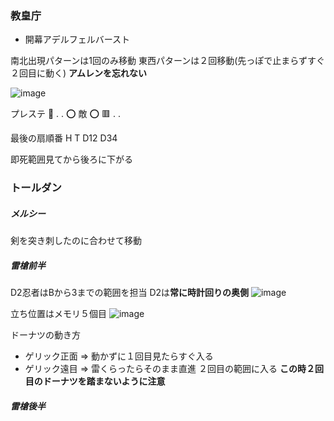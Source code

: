 ### 教皇庁
- 開幕アデルフェルバースト


南北出現パターンは1回のみ移動
東西パターンは２回移動(先っぽで止まらずすぐ２回目に動く)
**アムレンを忘れない**

![image](https://github.com/KoutaKawase/obsidian_backup/assets/37544784/9de0ac26-f7fb-4f01-8840-5c0f31334f94)

プレステ
🔺 .  .
⭕️ 敵 ⭕️
🟥 .  .

最後の扇順番
H T D12 D34

即死範囲見てから後ろに下がる



### トールダン
##### メルシー
剣を突き刺したのに合わせて移動

##### 雷槍前半

D2忍者はBから3までの範囲を担当
D2は**常に時計回りの奥側**
![image](https://github.com/KoutaKawase/obsidian_backup/assets/37544784/ba1a2f9c-9536-4673-a093-fee7da882607)

立ち位置はメモリ５個目
![image](https://github.com/KoutaKawase/obsidian_backup/assets/37544784/2403c97b-7c4f-4e45-886a-6f7b327958e7)

ドーナツの動き方
- ゲリック正面
 => 動かずに１回目見たらすぐ入る
- ゲリック遠目
=> 雷くらったらそのまま直進 ２回目の範囲に入る 
**この時２回目のドーナツを踏まないように注意**


##### 雷槍後半
